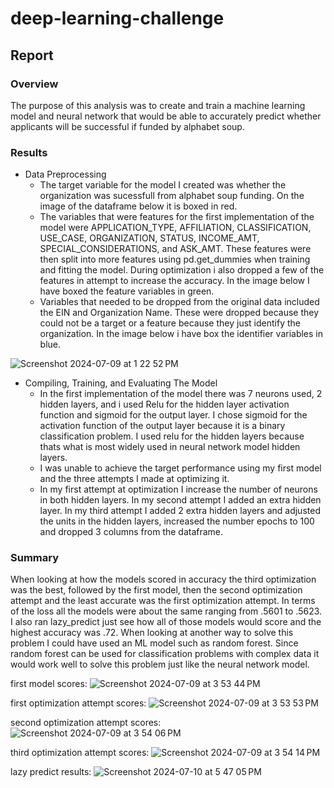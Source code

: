 # deep-learning-challenge

## Report

### Overview
The purpose of this analysis was to create and train a machine learning model and neural network that would be able to accurately predict whether applicants will be successful if funded by alphabet soup. 


### Results
* Data Preprocessing
  - The target variable for the model I created was whether the organization was sucessfull from alphabet soup funding. On the image of the dataframe below it is boxed in red. 
  - The variables that were features for the first implementation of the model were APPLICATION_TYPE, AFFILIATION, CLASSIFICATION, USE_CASE, ORGANIZATION, STATUS, INCOME_AMT, SPECIAL_CONSIDERATIONS, and ASK_AMT. These features were then split into more features using pd.get_dummies when training and fitting the model. During optimization i also dropped a few of the features in attempt to increase the accuracy. In the image below I have boxed the feature variables in green. 
  - Variables that needed to be dropped from the original data included the EIN and Organization Name. These were dropped because they could not be a target or a feature because they just identify the organization. In the image below i have box the identifier variables in blue.
 
 ![Screenshot 2024-07-09 at 1 22 52 PM](https://github.com/grantgorham26/deep-learning-challenge/assets/154031840/83bf8a30-2aec-4fdb-be1a-224526e0578d)
* Compiling, Training, and Evaluating The Model
  - In the first implementation of the model there was 7 neurons used, 2 hidden layers, and i used Relu for the hidden layer activation function and sigmoid for the output layer. I chose sigmoid for the activation function of the output layer because it is a binary classification problem. I used relu for the hidden layers because thats what is most widely used in neural network model hidden layers. 
  - I was unable to achieve the target performance using my first model and the three attempts I made at optimizing it. 
  - In my first attempt at optimization I increase the number of neurons in both hidden layers. In my second attempt I added an extra hidden layer. In my third attempt I added 2 extra hidden layers and adjusted the units in the hidden layers, increased the number epochs to 100 and dropped 3 columns from the dataframe. 


### Summary 
When looking at how the models scored in accuracy the third optimization was the best, followed by the first model, then the second optimization attempt and the least accurate was the first optimization attempt. In terms of the loss all the models were about the same ranging from .5601 to .5623. I also ran lazy_predict just see how all of those models would score and the highest accuracy was .72. When looking at another way to solve this problem I could have used an ML model such as random forest. Since random forest can be used for classification problems with complex data it would work well to solve this problem just like the neural network model. 

first model scores:
![Screenshot 2024-07-09 at 3 53 44 PM](https://github.com/grantgorham26/deep-learning-challenge/assets/154031840/b905f461-6edf-4a55-8df2-f5e095897e15)




first optimization attempt scores:
![Screenshot 2024-07-09 at 3 53 53 PM](https://github.com/grantgorham26/deep-learning-challenge/assets/154031840/b83fc66b-7a59-4bc8-bb19-1a1bc6f3201f)



second optimization attempt scores:
![Screenshot 2024-07-09 at 3 54 06 PM](https://github.com/grantgorham26/deep-learning-challenge/assets/154031840/77508997-6dd0-4bd7-ace5-2e67c839c9c9)




third optimization attempt scores:
![Screenshot 2024-07-09 at 3 54 14 PM](https://github.com/grantgorham26/deep-learning-challenge/assets/154031840/7a0a8318-6966-4d62-beb4-215d502f8188)

lazy predict results:
![Screenshot 2024-07-10 at 5 47 05 PM](https://github.com/grantgorham26/deep-learning-challenge/assets/154031840/25571a3a-30df-42bb-9e40-dcb2ec940742)


 
